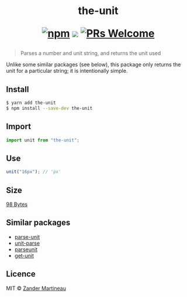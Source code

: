 <h1 align="center">
  the-unit

[![npm](https://img.shields.io/npm/v/the-unit.svg?style=flat-square)](https://www.npmjs.com/package/the-unit)
![](https://img.shields.io/badge/licence-MIT-blue.svg?style=flat-square)
[![PRs Welcome](https://img.shields.io/badge/PRs-welcome-brightgreen.svg?style=flat-square)](http://makeapullrequest.com)

</h1>

> Parses a number and unit string, and returns the unit used

Unlike some similar packages (see below), this package only returns the unit for a particular string; it is intentionally simple.

## Install

```sh
$ yarn add the-unit
$ npm install --save-dev the-unit
```

## Import

```js
import unit from "the-unit";
```

## Use

```js
unit("16px"); // 'px'
```

## Size

[98 Bytes](https://bundlephobia.com/result?p=the-unit)

## Similar packages

- [parse-unit](https://github.com/mattdesl/parse-unit)
- [unit-parse](https://github.com/centagon/unit-parse)
- [parseunit](https://github.com/ThomWright/parseunit)
- [get-unit](https://github.com/arthurvr/get-unit)

## Licence

MIT &copy; [Zander Martineau](https://zander.wtf)
